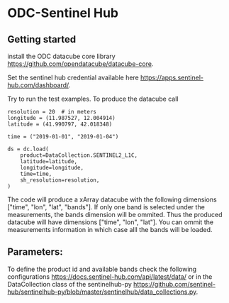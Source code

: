 # ODC-Sentinel Hub

## Getting started

install the ODC datacube core library https://github.com/opendatacube/datacube-core. 

Set the sentinel hub credential available here https://apps.sentinel-hub.com/dashboard/.

Try to run the test examples. To produce the datacube call 

```
resolution = 20  # in meters
longitude = (11.987527, 12.004914)
latitude = (41.990797, 42.018348)

time = ("2019-01-01", "2019-01-04")

ds = dc.load(
    product=DataCollection.SENTINEL2_L1C,
    latitude=latitude,
    longitude=longitude,
    time=time,
    sh_resolution=resolution,
)

```

The code will produce a xArray datacube with the following dimensions ["time", "lon", "lat", "bands"]. If only one band is selected under the  measurements, the bands dimension will be ommited. Thus the produced datacube will have dimensions ["time", "lon", "lat"]. You can ommit the measurements information in which case alll the bands will be loaded. 

## Parameters: 

To define the product id and available bands check the following configurations https://docs.sentinel-hub.com/api/latest/data/ or in the DataCollection class of the sentinelhub-py https://github.com/sentinel-hub/sentinelhub-py/blob/master/sentinelhub/data_collections.py.

